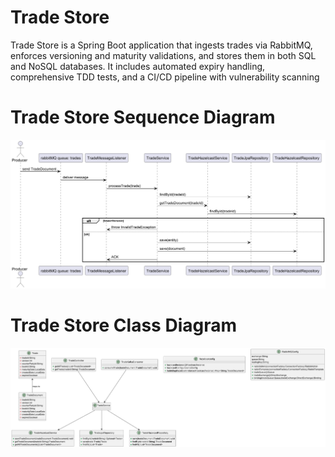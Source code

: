 # Trade Store
Trade Store is a Spring Boot application that ingests trades via RabbitMQ, enforces versioning and maturity validations, and stores them in both SQL and NoSQL databases. It includes automated expiry handling, comprehensive TDD tests, and a CI/CD pipeline with vulnerability scanning



# Trade Store Sequence Diagram

![Trade Store Sequence Diagram](./tradestoresequence.png)

# Trade Store Class Diagram

![Trade Store Sequence Diagram](./tradestoreclassdiagram.png)